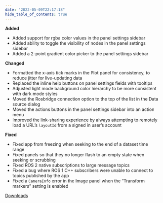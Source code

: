 ```yaml
---
date: "2022-05-09T22:17:18"
hide_table_of_contents: true
---
```

**Added**
- Added support for rgba color values in the panel settings sidebar
- Added ability to toggle the visibility of nodes in the panel settings sidebar
- Added a 2-point gradient color picker to the panel settings sidebar

**Changed**
- Formatted the x-axis tick marks in the Plot panel for consistency, to reduce jitter for live-updating data
- Replaced the inline help buttons on panel settings fields with tooltips
- Adjusted light mode background color hierarchy to be more consistent with dark mode styles
- Moved the Rosbridge connection option to the top of the list in the Data source dialog
- Moved the actions buttons in the panel settings sidebar into an action menu
- Improved the link-sharing experience by always attempting to remotely load a URL’s `layoutId` from a signed in user’s account

**Fixed**
- Fixed app from freezing when seeking to the end of a dataset time range
- Fixed panels so that they no longer flash to an empty state when seeking or scrubbing
- Fixed ROS 2 native subscriptions to large message topics
- Fixed a bug where ROS 1 C++ subscribers were unable to connect to topics published by the app
- Fixed a `CameraInfo` error in the Image panel when the “Transform markers” setting is enabled

[Downloads](https://github.com/foxglove/studio/releases/tag/v1.10.1)
